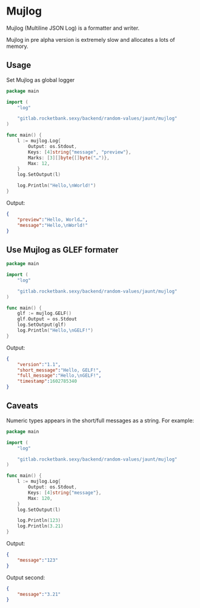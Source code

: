 # Mujlog

Mujlog (Multiline JSON Log) is a formatter and writer.

Mujlog in pre alpha version is extremely slow and allocates a lots of memory.

## Usage

Set Mujlog as global logger

```go
package main

import (
    "log"

    "gitlab.rocketbank.sexy/backend/random-values/jaunt/mujlog"
)

func main() {
    l := mujlog.Log{
        Output: os.Stdout,
        Keys: [4]string{"message", "preview"},
        Marks: [3][]byte{[]byte("…")},
        Max: 12,
    }
    log.SetOutput(l)

    log.Println("Hello,\nWorld!")
}
```

Output:

```json
{
    "preview":"Hello, World…",
    "message":"Hello,\nWorld!"
}
```

## Use Mujlog as GLEF formater

```go
package main

import (
    "log"

    "gitlab.rocketbank.sexy/backend/random-values/jaunt/mujlog"
)

func main() {
    glf := mujlog.GELF()
    glf.Output = os.Stdout
    log.SetOutput(glf)
    log.Println("Hello,\nGELF!")
}
```

Output:

```json
{
    "version":"1.1",
    "short_message":"Hello, GELF!",
    "full_message":"Hello,\nGELF!",
    "timestamp":1602785340
}
```

## Caveats

Numeric types appears in the short/full messages as a string. For example:

```go
package main

import (
    "log"

    "gitlab.rocketbank.sexy/backend/random-values/jaunt/mujlog"
)

func main() {
    l := mujlog.Log{
        Output: os.Stdout,
        Keys: [4]string{"message"},
        Max: 120,
    }
    log.SetOutput(l)

    log.Println(123)
    log.Println(3.21)
}
```

Output:

```json
{
    "message":"123"
}
```

Output second:

```json
{
    "message":"3.21"
}
```
